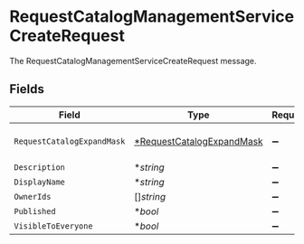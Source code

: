 # RequestCatalogManagementServiceCreateRequest

The RequestCatalogManagementServiceCreateRequest message.


## Fields

| Field                                                                        | Type                                                                         | Required                                                                     | Description                                                                  |
| ---------------------------------------------------------------------------- | ---------------------------------------------------------------------------- | ---------------------------------------------------------------------------- | ---------------------------------------------------------------------------- |
| `RequestCatalogExpandMask`                                                   | [*RequestCatalogExpandMask](../../models/shared/requestcatalogexpandmask.md) | :heavy_minus_sign:                                                           | The RequestCatalogExpandMask message.                                        |
| `Description`                                                                | **string*                                                                    | :heavy_minus_sign:                                                           | The description field.                                                       |
| `DisplayName`                                                                | **string*                                                                    | :heavy_minus_sign:                                                           | The displayName field.                                                       |
| `OwnerIds`                                                                   | []*string*                                                                   | :heavy_minus_sign:                                                           | The ownerIds field.                                                          |
| `Published`                                                                  | **bool*                                                                      | :heavy_minus_sign:                                                           | The published field.                                                         |
| `VisibleToEveryone`                                                          | **bool*                                                                      | :heavy_minus_sign:                                                           | The visibleToEveryone field.                                                 |